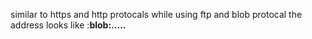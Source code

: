 similar to https and http protocals while using ftp and blob protocal the address looks like :__blob:.....__
